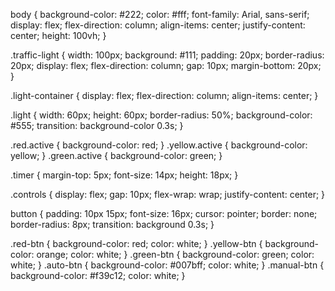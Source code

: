body {
  background-color: #222;
  color: #fff;
  font-family: Arial, sans-serif;
  display: flex;
  flex-direction: column;
  align-items: center;
  justify-content: center;
  height: 100vh;
}

.traffic-light {
  width: 100px;
  background: #111;
  padding: 20px;
  border-radius: 20px;
  display: flex;
  flex-direction: column;
  gap: 10px;
  margin-bottom: 20px;
}

.light-container {
  display: flex;
  flex-direction: column;
  align-items: center;
}

.light {
  width: 60px;
  height: 60px;
  border-radius: 50%;
  background-color: #555;
  transition: background-color 0.3s;
}

.red.active { background-color: red; }
.yellow.active { background-color: yellow; }
.green.active { background-color: green; }

.timer {
  margin-top: 5px;
  font-size: 14px;
  height: 18px;
}

.controls {
  display: flex;
  gap: 10px;
  flex-wrap: wrap;
  justify-content: center;
}

button {
  padding: 10px 15px;
  font-size: 16px;
  cursor: pointer;
  border: none;
  border-radius: 8px;
  transition: background 0.3s;
}

.red-btn { background-color: red; color: white; }
.yellow-btn { background-color: orange; color: white; }
.green-btn { background-color: green; color: white; }
.auto-btn { background-color: #007bff; color: white; }
.manual-btn { background-color: #f39c12; color: white; }


